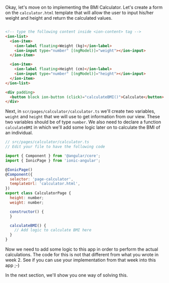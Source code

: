 Okay, let's move on to implementing the BMI Calculator. Let's create a form on the `calculator.html` template that will allow the user to input his/her weight and height and return the calculated values.

```html

<!-- type the following content inside <ion-content> tag -->
<ion-list>
  <ion-item>
    <ion-label floating>Weight (kg)</ion-label>
    <ion-input type="number" [(ngModel)]="weight"></ion-input>
  </ion-item>

  <ion-item>
    <ion-label floating>Height (cm)</ion-label>
    <ion-input type="number" [(ngModel)]="height"></ion-input>
  </ion-item>
</ion-list>

<div padding>
  <button block ion-button (click)="calculateBMI()">Calculate</button>
</div>

```

Next, in `scr/pages/calculator/calculator.ts` we'll create two variables, `weight` and `height` that we will use to get information from our view. These two variables should be of type `number`. We also need to declare a function `calculateBMI` in which we'll add some logic later on to calculate the BMI of an individual.

```javascript
// src/pages/calculator/calculator.ts
// Edit your file to have the following code

import { Component } from '@angular/core';
import { IonicPage } from 'ionic-angular';

@IonicPage()
@Component({
  selector: 'page-calculator',
  templateUrl: 'calculator.html',
})
export class CalculatorPage {
  height: number;
  weight: number;

  constructor() {
  }

  calculateBMI() {
    // Add logic to calculate BMI here
  }
}
```

Now we need to add some logic to this app in order to perform the actual calculations. The code for this is not that different from what you wrote in week 2. See if you can use your implementation from that week into this app ;-)

In the next section, we'll show you one way of solving this.